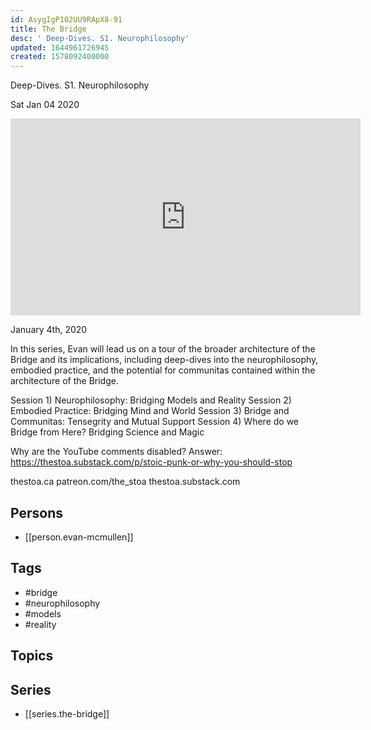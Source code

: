 ```yaml
---
id: AsygIgP102UU9RApX8-91
title: The Bridge
desc: ' Deep-Dives. S1. Neurophilosophy'
updated: 1644961726945
created: 1578092400000
---
```



 Deep-Dives. S1. Neurophilosophy

Sat Jan 04 2020

<iframe width="560" height="315" src="https://www.youtube.com/embed/TqWoDBNH0WE" title="The Bridge: Deep-Dives. S1. Neurophilosophy: Bridging Models and Reality w/ Evan McMullen" frameborder="0" allow="accelerometer; autoplay; clipboard-write; encrypted-media; gyroscope; picture-in-picture" allowfullscreen ></iframe>

January 4th, 2020

In this series, Evan will lead us on a tour of the broader architecture of the Bridge and its implications, including deep-dives into the neurophilosophy, embodied practice, and the potential for communitas contained within the architecture of the Bridge.

Session 1)
Neurophilosophy: Bridging Models and Reality
Session 2)
Embodied Practice: Bridging Mind and World
Session 3)
Bridge and Communitas: Tensegrity and Mutual Support
Session 4)
Where do we Bridge from Here? Bridging Science and Magic

Why are the YouTube comments disabled? Answer: https://thestoa.substack.com/p/stoic-punk-or-why-you-should-stop

thestoa.ca
patreon.com/the_stoa
thestoa.substack.com

## Persons

- [[person.evan-mcmullen]]

## Tags

- #bridge
- #neurophilosophy
- #models
- #reality

## Topics



## Series

- [[series.the-bridge]]

